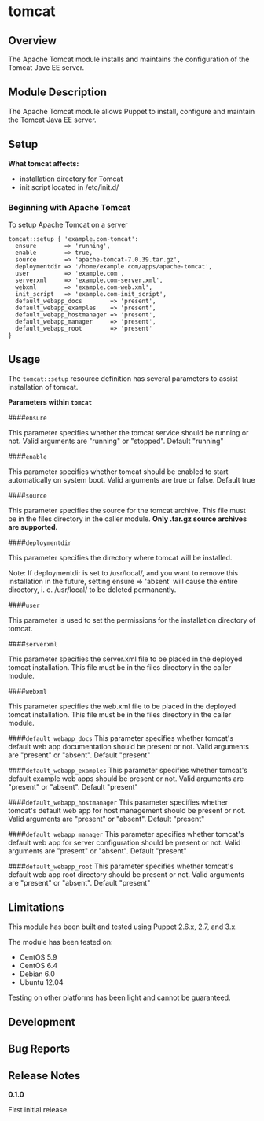 tomcat
====


Overview
--------

The Apache Tomcat module installs and maintains the configuration of the Tomcat Jave EE server.


Module Description
-------------------

The Apache Tomcat module allows Puppet to install, configure and maintain the Tomcat Java EE server.

Setup
-----

**What tomcat affects:**

* installation directory for Tomcat
* init script located in /etc/init.d/
	
### Beginning with Apache Tomcat

To setup Apache Tomcat on a server

    tomcat::setup { 'example.com-tomcat':
      ensure        => 'running',
      enable        => true,
      source        => 'apache-tomcat-7.0.39.tar.gz',
      deploymentdir => '/home/example.com/apps/apache-tomcat',
      user          => 'example.com',
      serverxml     => 'example.com-server.xml',
      webxml        => 'example.com-web.xml',
      init_script   => 'example.com-init_script',
      default_webapp_docs        => 'present',
      default_webapp_examples    => 'present',
      default_webapp_hostmanager => 'present',
      default_webapp_manager     => 'present',
      default_webapp_root        => 'present'
    }

Usage
------

The `tomcat::setup` resource definition has several parameters to assist installation of tomcat.

**Parameters within `tomcat`**

####`ensure`

This parameter specifies whether the tomcat service should be running or not.
Valid arguments are "running" or "stopped". Default "running"

####`enable`

This parameter specifies whether tomcat should be enabled to start automatically on system boot.
Valid arguments are true or false. Default true

####`source`

This parameter specifies the source for the tomcat archive. 
This file must be in the files directory in the caller module. 
**Only .tar.gz source archives are supported.**

####`deploymentdir`

This parameter specifies the directory where tomcat will be installed.

Note: If deploymentdir is set to /usr/local/, and you want to remove this installation in the future, setting ensure => 'absent' will cause the entire directory, i. e. /usr/local/ to be deleted permanently.

####`user`

This parameter is used to set the permissions for the installation directory of tomcat.

####`serverxml`

This parameter specifies the server.xml file to be placed in the deployed tomcat installation.
This file must be in the files directory in the caller module.

####`webxml`

This parameter specifies the web.xml file to be placed in the deployed tomcat installation.
This file must be in the files directory in the caller module.

####`default_webapp_docs`
This parameter specifies whether tomcat's default web app documentation should be present or not.
Valid arguments are "present" or "absent". Default "present"

####`default_webapp_examples`
This parameter specifies whether tomcat's default example web apps should be present or not.
Valid arguments are "present" or "absent". Default "present"

####`default_webapp_hostmanager`
This parameter specifies whether tomcat's default web app for host management should be present or not.
Valid arguments are "present" or "absent". Default "present"

####`default_webapp_manager`
This parameter specifies whether tomcat's default web app for server configuration should be present or not.
Valid arguments are "present" or "absent". Default "present"

####`default_webapp_root`
This parameter specifies whether tomcat's default web app root directory should be present or not.
Valid arguments are "present" or "absent". Default "present"


Limitations
------------

This module has been built and tested using Puppet 2.6.x, 2.7, and 3.x.

The module has been tested on:

* CentOS 5.9
* CentOS 6.4
* Debian 6.0 
* Ubuntu 12.04

Testing on other platforms has been light and cannot be guaranteed. 

Development
------------

Bug Reports
-----------

Release Notes
--------------

**0.1.0**

First initial release.
